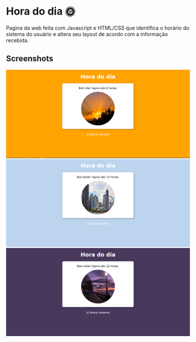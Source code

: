 # Hora do dia :sun_with_face:
Pagina da web feita com Javascript e HTML/CSS que identifica o horário do sistema do usuário e altera seu layout de acordo com a informação recebida.
## Screenshots

![screenshots](https://github.com/amorimcode/horadodia/blob/master/screenshots/Screenshot%202020-10-26%20224240.png)
![](https://github.com/amorimcode/horadodia/blob/master/screenshots/Screenshot%202020-10-26%20223815.png)
![](https://github.com/amorimcode/horadodia/blob/master/screenshots/Screenshot%202020-10-26%20223718.png)
